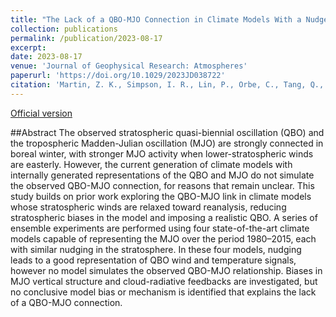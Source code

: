 ```yaml
---
title: "The Lack of a QBO-MJO Connection in Climate Models With a Nudged Stratosphere"
collection: publications
permalink: /publication/2023-08-17
excerpt: 
date: 2023-08-17
venue: 'Journal of Geophysical Research: Atmospheres'
paperurl: 'https://doi.org/10.1029/2023JD038722'
citation: 'Martin, Z. K., Simpson, I. R., Lin, P., Orbe, C., Tang, Q., Caron, J. M., et al., 2023: The Lack of a QBO-MJO Connection in Climate Models With a Nudged Stratosphere, <i>J. Geophys. Res. Atmos.</i>, <b>128</b>, e2023JD038722. doi:10.1029/2023JD038722.'
---
```


[Official version](https://doi.org/10.1029/2023JD0387224)

##Abstract
The observed stratospheric quasi-biennial oscillation (QBO) and the tropospheric Madden-Julian oscillation (MJO) are strongly connected in boreal winter, with stronger MJO activity when lower-stratospheric winds are easterly. However, the current generation of climate models with internally generated representations of the QBO and MJO do not simulate the observed QBO-MJO connection, for reasons that remain unclear. This study builds on prior work exploring the QBO-MJO link in climate models whose stratospheric winds are relaxed toward reanalysis, reducing stratospheric biases in the model and imposing a realistic QBO. A series of ensemble experiments are performed using four state-of-the-art climate models capable of representing the MJO over the period 1980–2015, each with similar nudging in the stratosphere. In these four models, nudging leads to a good representation of QBO wind and temperature signals, however no model simulates the observed QBO-MJO relationship. Biases in MJO vertical structure and cloud-radiative feedbacks are investigated, but no conclusive model bias or mechanism is identified that explains the lack of a QBO-MJO connection.
